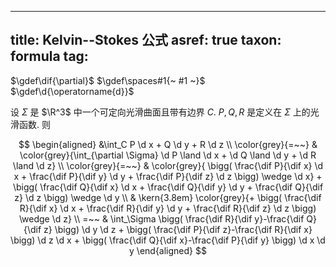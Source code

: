 
---
title: Kelvin--Stokes 公式
asref: true
taxon: formula
tag: [](./index.md)
---

$\gdef\dif{\partial}$
$\gdef\spaces#1{~ #1 ~}$
$\gdef\d{\operatorname{d}}$

设 $\Sigma$ 是 $\R^3$ 中一个可定向光滑曲面且带有边界 $C$. $P,Q,R$ 是定义在 $\Sigma$ 上的光滑函数. 则

$$
\begin{aligned}
&\int_C P \d x + Q \d y + R \d z \\
\color{grey}{=~~} & \color{grey}{\int_{\partial \Sigma} \d P \land \d x + \d Q \land \d y + \d R \land \d z} \\
\color{grey}{=~~} & \color{grey}{
  \bigg( \frac{\dif P}{\dif x} \d x + \frac{\dif P}{\dif y} \d y + \frac{\dif P}{\dif z} \d z \bigg) \wedge \d x} + 
  \bigg( \frac{\dif Q}{\dif x} \d x + \frac{\dif Q}{\dif y} \d y + \frac{\dif Q}{\dif z} \d z \bigg) \wedge \d y \\
  & \kern{3.8em} \color{grey}{+ \bigg( \frac{\dif R}{\dif x} \d x + \frac{\dif R}{\dif y} \d y + \frac{\dif R}{\dif z} \d z \bigg) \wedge \d z} \\
=~~ & \int_\Sigma \bigg( \frac{\dif R}{\dif y}-\frac{\dif Q}{\dif z} \bigg) \d y \d z + \bigg( \frac{\dif P}{\dif z}-\frac{\dif R}{\dif x} \bigg) \d z \d x + \bigg( \frac{\dif Q}{\dif x}-\frac{\dif P}{\dif y} \bigg) \d x \d y
\end{aligned}
$$
